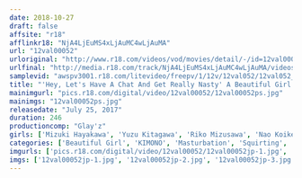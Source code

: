 ```yaml
---
date: 2018-10-27
draft: false
affsite: "r18"
afflinkr18: "NjA4LjEuMS4xLjAuMC4wLjAuMA"
url: "12val00052"
urloriginal: "http://www.r18.com/videos/vod/movies/detail/-/id=12val00052"
urlfinal: "http://media.r18.com/track/NjA4LjEuMS4xLjAuMC4wLjAuMA/videos/vod/movies/detail/-/id=12val00052"
samplevid: "awspv3001.r18.com/litevideo/freepv/1/12v/12val052/12val052_dmb_w.mp4"
title: "'Hey, Let's Have A Chat And Get Really Nasty' A Beautiful Girl In A Yukata! Splash Squirt LIVE Chat Masturbation 4 Hour Deluxe Edition vol. 14"
mainimgurl: "pics.r18.com/digital/video/12val00052/12val00052ps.jpg"
mainimgs: "12val00052ps.jpg"
releasedate: "July 25, 2017"
duration: 246
productioncomp: "Glay'z"
girls: ['Mizuki Hayakawa', 'Yuzu Kitagawa', 'Riko Mizusawa', 'Nao Koike', 'Remi Hosisaki', 'Yua Nanami']
categories: ['Beautiful Girl', 'KIMONO', 'Masturbation', 'Squirting', 'Sex Toys', 'Dirty Talk', 'Fingering', 'Big Vibrator', 'Over 4 Hours', 'Hi-Def']
imgurls: ['pics.r18.com/digital/video/12val00052/12val00052jp-1.jpg', 'pics.r18.com/digital/video/12val00052/12val00052jp-2.jpg', 'pics.r18.com/digital/video/12val00052/12val00052jp-3.jpg', 'pics.r18.com/digital/video/12val00052/12val00052jp-4.jpg', 'pics.r18.com/digital/video/12val00052/12val00052jp-5.jpg', 'pics.r18.com/digital/video/12val00052/12val00052jp-6.jpg', 'pics.r18.com/digital/video/12val00052/12val00052jp-7.jpg', 'pics.r18.com/digital/video/12val00052/12val00052jp-8.jpg', 'pics.r18.com/digital/video/12val00052/12val00052jp-9.jpg', 'pics.r18.com/digital/video/12val00052/12val00052jp-10.jpg', 'pics.r18.com/digital/video/12val00052/12val00052jp-11.jpg', 'pics.r18.com/digital/video/12val00052/12val00052jp-12.jpg', 'pics.r18.com/digital/video/12val00052/12val00052jp-13.jpg', 'pics.r18.com/digital/video/12val00052/12val00052jp-14.jpg', 'pics.r18.com/digital/video/12val00052/12val00052jp-15.jpg', 'pics.r18.com/digital/video/12val00052/12val00052jp-16.jpg', 'pics.r18.com/digital/video/12val00052/12val00052jp-17.jpg', 'pics.r18.com/digital/video/12val00052/12val00052jp-18.jpg', 'pics.r18.com/digital/video/12val00052/12val00052jp-19.jpg', 'pics.r18.com/digital/video/12val00052/12val00052jp-20.jpg']
imgs: ['12val00052jp-1.jpg', '12val00052jp-2.jpg', '12val00052jp-3.jpg', '12val00052jp-4.jpg', '12val00052jp-5.jpg', '12val00052jp-6.jpg', '12val00052jp-7.jpg', '12val00052jp-8.jpg', '12val00052jp-9.jpg', '12val00052jp-10.jpg', '12val00052jp-11.jpg', '12val00052jp-12.jpg', '12val00052jp-13.jpg', '12val00052jp-14.jpg', '12val00052jp-15.jpg', '12val00052jp-16.jpg', '12val00052jp-17.jpg', '12val00052jp-18.jpg', '12val00052jp-19.jpg', '12val00052jp-20.jpg']
---
```

